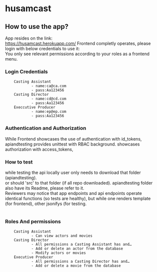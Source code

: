 # husamcast
## How to use the app?
App resides on the link: <br>
https://husamcast.herokuapp.com/
Frontend completly operates, please login with below credentials to use it:<br>
You only see relevant permissions according to your roles as a frontend menu.<br>

### Login Credentials<br>
        Casting Assistant
                - name:ca@ca.com
                - pass:Aa123456
        Casting Director
                - name:cd@cd.com
                - pass:Aa123456
        Execcutive Producer
                - name:ep@ep.com
                - pass:Aa123456
        
 
### Authentication and Authorization
While Frontend showcases the use of authentication with id_tokens,<br>
apiandtesting provides unittest with RBAC background. showcases authorization with access_tokens,<br>

### How to test
while testing the api locally user only needs to download that folder (apiandtesting).<br>
or should 'src' to that folder (if all repo downloaded). apiandtesting folder also have its Readme, please refer to it.<br>
Reviewers may notice that app endpoints and api endpoints operate identical functions (so tests are healthy), but while one renders template (for frontend), other jsonifys (for testing.<br><br>

### Roles And permissions<br>
        Casting Assistant
                - Can view actors and movies
        Casting Director
                - All permissions a Casting Assistant has and…
                - Add or delete an actor from the database
                - Modify actors or movies
        Executive Producer
                - All permissions a Casting Director has and…
                - Add or delete a movie from the database
                
                

  

